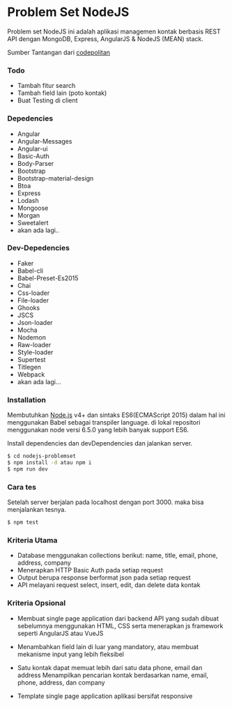 # Problem Set NodeJS

Problem set NodeJS ini adalah aplikasi managemen kontak berbasis REST API dengan MongoDB, Express, AngularJS & NodeJS (MEAN) stack.

Sumber Tantangan dari [codepolitan]

### Todo

* Tambah fitur search
* Tambah field lain (poto kontak)
* Buat Testing di client

### Depedencies

* Angular
* Angular-Messages
* Angular-ui
* Basic-Auth
* Body-Parser
* Bootstrap
* Bootstrap-material-design
* Btoa
* Express
* Lodash
* Mongoose
* Morgan
* Sweetalert
* akan ada lagi..

### Dev-Depedencies
* Faker
* Babel-cli
* Babel-Preset-Es2015
* Chai
* Css-loader
* File-loader
* Ghooks
* JSCS
* Json-loader
* Mocha
* Nodemon
* Raw-loader
* Style-loader
* Supertest
* Titlegen
* Webpack
* akan ada lagi...

### Installation

Membutuhkan [Node.js](https://nodejs.org/) v4+ dan sintaks ES6(ECMAScript 2015) dalam hal ini menggunakan Babel sebagai transpiler language. di lokal repositori menggunakan node versi 6.5.0 yang lebih banyak support ES6.

Install dependencies dan devDependencies dan jalankan server.

```sh
$ cd nodejs-problemset
$ npm install -d atau npm i
$ npm run dev
```

### Cara tes
Setelah server berjalan pada localhost dengan port 3000. maka bisa menjalankan tesnya.

```sh
$ npm test
```

### Kriteria Utama

 - Database menggunakan collections berikut: name, title, email, phone, address, company
 - Menerapkan HTTP Basic Auth pada setiap request
 - Output berupa response berformat json pada setiap request
 - API melayani request select, insert, edit, dan delete data kontak

### Kriteria Opsional
- Membuat single page application dari backend API yang sudah dibuat sebelumnya menggunakan HTML, CSS serta menerapkan js framework seperti AngularJS atau VueJS
- Menambahkan field lain di luar yang mandatory, atau membuat mekanisme input yang lebih fleksibel
- Satu kontak dapat memuat lebih dari satu data phone, email dan address
Menampilkan pencarian kontak berdasarkan name, email, phone, address, dan company
- Template single page application aplikasi bersifat responsive


   [codepolitan]: <https://www.codepolitan.com/problemset-nodejs-dasar>

